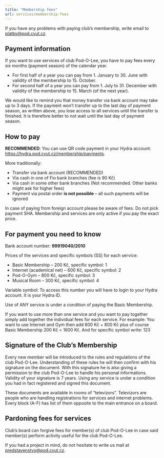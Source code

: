 ```yaml
---
title: "Membership fees"
url: services/membership-fees
---
```


If you have any problems with paying club’s membership, write email to <platby@pod.cvut.cz>.

## Payment information

If you want to use services of club Pod-O-Lee, you have to pay fees every six months (payment season) of the calendar year.

- For first half of a year you can pay from 1. January to 30. June with validity of the membership to 15. October.
- For second half of a year you can pay from 1. July to 31. December with validity of the membership to 15. March (of the next year).

We would like to remind you that money transfer via bank account may take up to 3 days. If the payment won’t transfer up to the last day of payment season, as written above, you lose access to all services until the transfer is finished. It is therefore better to not wait until the last day of payment season.

## How to pay

**RECOMMENDED**: You can use QR code payment in your Hydra account: https://hydra.pod.cvut.cz/membership/payments.

More traditionally:

- Transfer via bank account (RECOMMENDED)
- Via cash in one of Fio bank branches (fee is 90 Kč)
- Via cash in some other bank branches (Not recommended. Other banks might ask for higher fees)
- Payment via postal order **is not possible** – all such payments will be ignored

In case of paying from foreign account please be aware of fees. Do not pick payment SHA. Membership and services are only active if you pay the exact price.

## For payment you need to know

Bank account number: **99919040/2010**

Prices of the services and specific symbols (SS) for each service:

- Basic Membership – 200 Kč, specific symbol: 1
- Internet (academical net) – 600 Kč, specific symbol: 2
- Pod-O-Gym – 800 Kč, specific symbol: 3
- Musical Room – 300 Kč, specific symbol: 4

Variable symbol: To access this number you will have to login to your Hydra account. It is your Hydra ID.

Use of ANY service is under a condition of paying the Basic Membership.

If you want to use more than one service and you want to pay together simply add together the individual fees for each service.
For example: You want to use Internet and Gym then add 600 Kč + 800 Kč plus of course Basic Membership 200 Kč = 1600 Kč. And for specific symbol write: 123

## Signature of the Club’s Membership

Every new member will be introduced to the rules and regulations of the club Pod-O-Lee. Understanding of these rules he will then confirm with his signature on the document. With this signature he is also giving a permission to the club Pod-O-Lee to handle his personal informations. Validity of your signature is 7 years. Using any service is under a condition you had in fact registered and signed this document.

These documents are available in rooms of “televizors”. Televizors are people who are handling registrations for services and internet problems. Every block (A-F) has list of them opposite to the main entrance on a board.

## Pardoning fees for services

Club’s board can forgive fees for member(s) of club Pod-O-Lee in case said member(s) perform activity useful for the club Pod-O-Lee.

If you had a project in mind, do not hesitate to write us mail at <predstavenstvo@pod.cvut.cz>.
